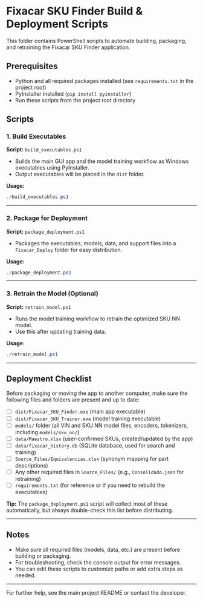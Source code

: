 # Fixacar SKU Finder Build & Deployment Scripts

This folder contains PowerShell scripts to automate building, packaging, and retraining the Fixacar SKU Finder application.

## Prerequisites
- Python and all required packages installed (see `requirements.txt` in the project root)
- PyInstaller installed (`pip install pyinstaller`)
- Run these scripts from the project root directory

## Scripts

### 1. Build Executables
**Script:** `build_executables.ps1`

- Builds the main GUI app and the model training workflow as Windows executables using PyInstaller.
- Output executables will be placed in the `dist` folder.

**Usage:**
```powershell
./build_executables.ps1
```

---

### 2. Package for Deployment
**Script:** `package_deployment.ps1`

- Packages the executables, models, data, and support files into a `Fixacar_Deploy` folder for easy distribution.

**Usage:**
```powershell
./package_deployment.ps1
```

---

### 3. Retrain the Model (Optional)
**Script:** `retrain_model.ps1`

- Runs the model training workflow to retrain the optimized SKU NN model.
- Use this after updating training data.

**Usage:**
```powershell
./retrain_model.ps1
```

---

## Deployment Checklist

Before packaging or moving the app to another computer, make sure the following files and folders are present and up to date:

- [ ] `dist/Fixacar_SKU_Finder.exe` (main app executable)
- [ ] `dist/Fixacar_SKU_Trainer.exe` (model training executable)
- [ ] `models/` folder (all VIN and SKU NN model files, encoders, tokenizers, including `models/sku_nn/`)
- [ ] `data/Maestro.xlsx` (user-confirmed SKUs, created/updated by the app)
- [ ] `data/fixacar_history.db` (SQLite database, used for search and training)
- [ ] `Source_Files/Equivalencias.xlsx` (synonym mapping for part descriptions)
- [ ] Any other required files in `Source_Files/` (e.g., `Consolidado.json` for retraining)
- [ ] `requirements.txt` (for reference or if you need to rebuild the executables)

**Tip:** The `package_deployment.ps1` script will collect most of these automatically, but always double-check this list before distributing.

---

## Notes
- Make sure all required files (models, data, etc.) are present before building or packaging.
- For troubleshooting, check the console output for error messages.
- You can edit these scripts to customize paths or add extra steps as needed.

---

For further help, see the main project README or contact the developer.
